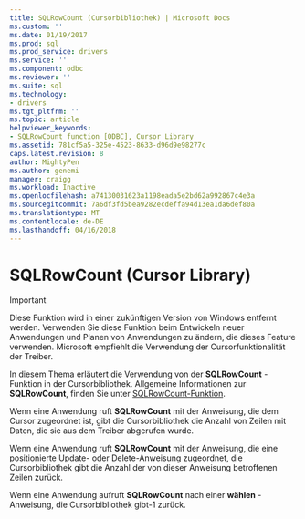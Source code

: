 ```yaml
---
title: SQLRowCount (Cursorbibliothek) | Microsoft Docs
ms.custom: ''
ms.date: 01/19/2017
ms.prod: sql
ms.prod_service: drivers
ms.service: ''
ms.component: odbc
ms.reviewer: ''
ms.suite: sql
ms.technology:
- drivers
ms.tgt_pltfrm: ''
ms.topic: article
helpviewer_keywords:
- SQLRowCount function [ODBC], Cursor Library
ms.assetid: 781cf5a5-325e-4523-8633-d96d9e98277c
caps.latest.revision: 8
author: MightyPen
ms.author: genemi
manager: craigg
ms.workload: Inactive
ms.openlocfilehash: a74130031623a1198eada5e2bd62a992867c4e3a
ms.sourcegitcommit: 7a6df3fd5bea9282ecdeffa94d13ea1da6def80a
ms.translationtype: MT
ms.contentlocale: de-DE
ms.lasthandoff: 04/16/2018
---
```

# <a name="sqlrowcount-cursor-library"></a>SQLRowCount (Cursor Library)
> [!IMPORTANT]  
>  Diese Funktion wird in einer zukünftigen Version von Windows entfernt werden. Verwenden Sie diese Funktion beim Entwickeln neuer Anwendungen und Planen von Anwendungen zu ändern, die dieses Feature verwenden. Microsoft empfiehlt die Verwendung der Cursorfunktionalität der Treiber.  
  
 In diesem Thema erläutert die Verwendung von der **SQLRowCount** -Funktion in der Cursorbibliothek. Allgemeine Informationen zur **SQLRowCount**, finden Sie unter [SQLRowCount-Funktion](../../../odbc/reference/syntax/sqlrowcount-function.md).  
  
 Wenn eine Anwendung ruft **SQLRowCount** mit der Anweisung, die dem Cursor zugeordnet ist, gibt die Cursorbibliothek die Anzahl von Zeilen mit Daten, die sie aus dem Treiber abgerufen wurde.  
  
 Wenn eine Anwendung ruft **SQLRowCount** mit der Anweisung, die eine positionierte Update- oder Delete-Anweisung zugeordnet, die Cursorbibliothek gibt die Anzahl der von dieser Anweisung betroffenen Zeilen zurück.  
  
 Wenn eine Anwendung aufruft **SQLRowCount** nach einer **wählen** -Anweisung, die Cursorbibliothek gibt-1 zurück.
